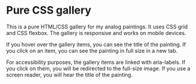 # Pure CSS gallery

This is a pure HTML/CSS gallery for my analog paintings. It uses CSS grid and CSS flexbox. The gallery is responsive and works on mobile devices.

If you hover over the gallery items, you can see the title of the painting. If you click on an item, you can see the painting in full size in a new tab.

For accessibility purposes, the gallery items are linked with aria-labels. If you click on them, you will be redirected to the full-size image. If you use a screen reader, you will hear the title of the painting.
